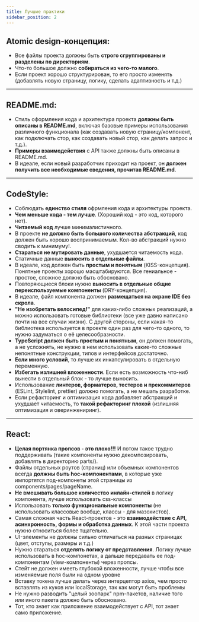 ```yaml
---
title: Лучшие практики
sidebar_position: 2
---
```


## Atomic design-концепция:

- Все файлы проекта должны быть **строго сгруппированы и разделены по директориям**.
- Что-то большое должно **собираться из чего-то малого**.
- Если проект хорошо структурирован, то его просто изменять (добавлять новую страницу, логику, сделать адаптивность и т.д.)

***

## README.md:

- Стиль оформления кода и архитектура проекта **должны быть описаны в README.md**, включая базовые примеры использования различного функционала (как создавать новую страницу/компонент, как подключать стор, как создавать новый стор, как делать запрос и т.д.).
- **Примеры взаимодействия** с API также должны быть описаны в README.md.
- В идеале, если новый разработчик приходит на проект, он **должен получить все необходимые сведения, прочитав README.md**.

***

## CodeStyle:

- Соблюдать **единство стиля** офрмления кода и архитектуры проекта.
- **Чем меньше кода - тем лучше**. (Хороший код - это код, которого нет).
- **Читаемый код** лучше минималистичного.
- В проекте **не должно быть большого количества абстракций**, код должен быть хорошо воспринимаемым. Кол-во абстракций нужно сводить к минимуму!.
- **Стараться не мутировать данные**, ухудшается читаемость кода.
- Статичные данные **выносить в отдельные файлы**.
- В идеале, код должен быть **простым и понятным** (KISS-концепция). Понятные проекты хорошо масштабируются. Все гениальное - простое, сложное должно быть обосновано.
- Повторяющиеся блоки нужно **выносить в отдельные общие переиспользуемые компоненты** (DRY-концепция).
- В идеале, файл компонента должен **размещаться на экране IDE без скрола**.
- **"Не изобретать велосипед!"** для каких-либо сложных реализаций, а можно использовать готовые библиотеки (все уже давно написано почти на все случаи жизни). С другой стороны, если какая-то библиотека используется в проекте один раз для чего-то одного, то нужно задуматься о её целесообразности.
- **TypeScript должен быть простым и понятным**, он должен помогать, а не усложнять, не нужно в нем использовать какие-то сложные непонятные конструкции, типов и интерфейсов достаточно.
- **Еcли много условий**, то лучше их инкапсулировать в отдельную переменную.
- **Избегать излишней вложенности**. Если есть возможность что-ниб вынести в отдельный блок - то лучше выносить.
- Использование **линтеров, форматеров, тестеров и прекоммитеров** (ESLint, Stylelint, prettier) должно помогать, а не мешать разработке.
- Если рефакторинг и оптимизация кода добавляет абстракций и ухудшает читаемость, то **такой рефакторинг плохой** (излишняя оптимизация и оверинжениринг).

***

## React:

- **Целая портянка пропсов - это плохо!!!** И потом такое трудно поддерживать (такие компоненты нужно декомпозировать, добавлять в директорию parts/).
- Файлы отдельных роутов (страниц) или объемных компонентов всегда **должны быть hoc-компонентами**, в которые уже импортятся под-компонеты этой страницы из components/pages/pageName.
- **Не вмешивать большое количество инлайн-стилей** в логику компонента, лучше использовать css-классы
- Использовать **только функциональные компоненты** (не использовать классовые вообще, классы - для мазохистов).
- Самая сложная часть React-проектов - это **взаимодействие с API, асинхронность, формы и обработка данных**. К этой части проекта нужно относиться более тщательно.
- UI-элементы не должны сильно отличаться на разных страницах (цвет, отступы, размеры и т.д.)
- Нужно стараться **отделять логику от представления**. Логику лучше использовать в hoc-компонетах, а дальше передавать ее под-компонентам (view-компоненты) через пропсы.
- Стейт не должен имееть глубокой вложенности, лучше чтобы все изменяемые поля были на одном уровне
- Вcтавку токена лучше делать через интерцептор axios, чем просто вставлять из куков или localStorage, так как могут быть проблемы
- Не нужно разводить "целый зоопарк" npm-пакетов, наличие того или иного пакета должно быть обосновано.
- Тот, кто знает как приложение взаимодействует с API, тот знает само приложение.
